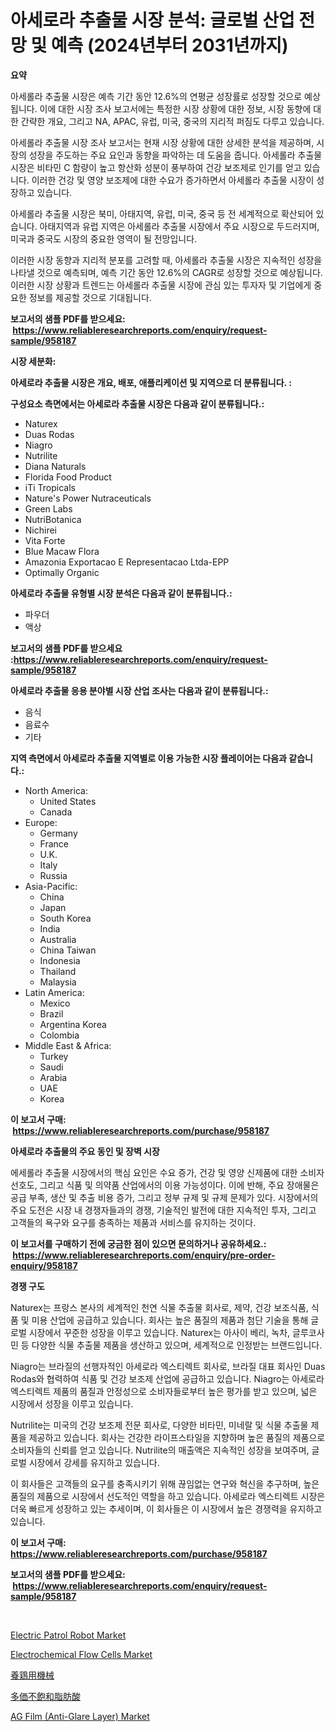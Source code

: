 <p><h1>아세로라 추출물 시장 분석: 글로벌 산업 전망 및 예측 (2024년부터 2031년까지)</h1></p><p><strong>요약</strong></p>
<p><p>아세롤라 추출물 시장은 예측 기간 동안 12.6%의 연평균 성장률로 성장할 것으로 예상됩니다. 이에 대한 시장 조사 보고서에는 특정한 시장 상황에 대한 정보, 시장 동향에 대한 간략한 개요, 그리고 NA, APAC, 유럽, 미국, 중국의 지리적 퍼짐도 다루고 있습니다.</p><p>아세롤라 추출물 시장 조사 보고서는 현재 시장 상황에 대한 상세한 분석을 제공하며, 시장의 성장을 주도하는 주요 요인과 동향을 파악하는 데 도움을 줍니다. 아세롤라 추출물 시장은 비타민 C 함량이 높고 항산화 성분이 풍부하여 건강 보조제로 인기를 얻고 있습니다. 이러한 건강 및 영양 보조제에 대한 수요가 증가하면서 아세롤라 추출물 시장이 성장하고 있습니다.</p><p>아세롤라 추출물 시장은 북미, 아태지역, 유럽, 미국, 중국 등 전 세계적으로 확산되어 있습니다. 아태지역과 유럽 지역은 아세롤라 추출물 시장에서 주요 시장으로 두드러지며, 미국과 중국도 시장의 중요한 영역이 될 전망입니다.</p><p>이러한 시장 동향과 지리적 분포를 고려할 때, 아세롤라 추출물 시장은 지속적인 성장을 나타낼 것으로 예측되며, 예측 기간 동안 12.6%의 CAGR로 성장할 것으로 예상됩니다. 이러한 시장 상황과 트렌드는 아세롤라 추출물 시장에 관심 있는 투자자 및 기업에게 중요한 정보를 제공할 것으로 기대됩니다.</p></p>
<p><strong>보고서의 샘플 PDF를 받으세요: &nbsp;<a href="https://www.reliableresearchreports.com/enquiry/request-sample/958187">https://www.reliableresearchreports.com/enquiry/request-sample/958187</a></strong></p>
<p><strong>시장 세분화:</strong></p>
<p><strong> 아세로라 추출물 시장은 개요, 배포, 애플리케이션 및 지역으로 더 분류됩니다. :</strong></p>
<p><strong>구성요소 측면에서는 아세로라 추출물 시장은 다음과 같이 분류됩니다.:</strong></p>
<p><ul><li>Naturex</li><li>Duas Rodas</li><li>Niagro</li><li>Nutrilite</li><li>Diana Naturals</li><li>Florida Food Product</li><li>iTi Tropicals</li><li>Nature's Power Nutraceuticals</li><li>Green Labs</li><li>NutriBotanica</li><li>Nichirei</li><li>Vita Forte</li><li>Blue Macaw Flora</li><li>Amazonia Exportacao E Representacao Ltda-EPP</li><li>Optimally Organic</li></ul></p>
<p><strong> 아세로라 추출물 유형별 시장 분석은 다음과 같이 분류됩니다.:</strong></p>
<p><ul><li>파우더</li><li>액상</li></ul></p>
<p><strong>보고서의 샘플 PDF를 받으세요 :<a href="https://www.reliableresearchreports.com/enquiry/request-sample/958187">https://www.reliableresearchreports.com/enquiry/request-sample/958187</a></strong></p>
<p><strong> 아세로라 추출물 응용 분야별 시장 산업 조사는 다음과 같이 분류됩니다.:</strong></p>
<p><ul><li>음식</li><li>음료수</li><li>기타</li></ul></p>
<p><strong>지역 측면에서 아세로라 추출물 지역별로 이용 가능한 시장 플레이어는 다음과 같습니다.:</strong></p>
<p><ul>
    <li>
        North America:
        <ul>
            <li>United States</li>
            <li>Canada</li>
        </ul>
    </li>
    <li>
        Europe:
        <ul>
            <li>Germany</li>
            <li>France</li>
            <li>U.K.</li>
            <li>Italy</li>
            <li>Russia</li>
        </ul>
    </li>
    <li>
        Asia-Pacific:
        <ul>
            <li>China</li>
            <li>Japan</li>
            <li>South Korea</li>
            <li>India</li>
            <li>Australia</li>
            <li>China Taiwan</li>
            <li>Indonesia</li>
            <li>Thailand</li>
            <li>Malaysia</li>
        </ul>
    </li>
    <li>
        Latin America:
        <ul>
            <li>Mexico</li>
            <li>Brazil</li>
            <li>Argentina Korea</li>
            <li>Colombia</li>
        </ul>
    </li>
    <li>
        Middle East & Africa:
        <ul>
            <li>Turkey</li>
            <li>Saudi</li>
            <li>Arabia</li>
            <li>UAE</li>
            <li>Korea</li>
        </ul>
    </li>
    </ul></p>
<p><strong>이 보고서 구매: &nbsp;<a href="https://www.reliableresearchreports.com/purchase/958187">https://www.reliableresearchreports.com/purchase/958187</a></strong></p>
<p><strong>아세로라 추출물의 주요 동인 및 장벽 시장</strong></p>
<p><p>에세롤라 추출물 시장에서의 핵심 요인은 수요 증가, 건강 및 영양 신제품에 대한 소비자 선호도, 그리고 식품 및 의약품 산업에서의 이용 가능성이다. 이에 반해, 주요 장애물은 공급 부족, 생산 및 추출 비용 증가, 그리고 정부 규제 및 규제 문제가 있다. 시장에서의 주요 도전은 시장 내 경쟁자들과의 경쟁, 기술적인 발전에 대한 지속적인 투자, 그리고 고객들의 욕구와 요구를 충족하는 제품과 서비스를 유지하는 것이다.</p></p>
<p><strong>이 보고서를 구매하기 전에 궁금한 점이 있으면 문의하거나 공유하세요.: &nbsp;<a href="https://www.reliableresearchreports.com/enquiry/pre-order-enquiry/958187">https://www.reliableresearchreports.com/enquiry/pre-order-enquiry/958187</a></strong></p>
<p><strong>경쟁 구도</strong></p>
<p><p>Naturex는 프랑스 본사의 세계적인 천연 식물 추출물 회사로, 제약, 건강 보조식품, 식품 및 미용 산업에 공급하고 있습니다. 회사는 높은 품질의 제품과 첨단 기술을 통해 글로벌 시장에서 꾸준한 성장을 이루고 있습니다. Naturex는 아사이 베리, 녹차, 글루코사민 등 다양한 식물 추출물 제품을 생산하고 있으며, 세계적으로 인정받는 브랜드입니다.</p><p>Niagro는 브라질의 선행자적인 아세로라 엑스티렉트 회사로, 브라질 대표 회사인 Duas Rodas와 협력하여 식품 및 건강 보조제 산업에 공급하고 있습니다. Niagro는 아세로라 엑스티렉트 제품의 품질과 안정성으로 소비자들로부터 높은 평가를 받고 있으며, 넓은 시장에서 성장을 이루고 있습니다.</p><p>Nutrilite는 미국의 건강 보조제 전문 회사로, 다양한 비타민, 미네랄 및 식물 추출물 제품을 제공하고 있습니다. 회사는 건강한 라이프스타일을 지향하며 높은 품질의 제품으로 소비자들의 신뢰를 얻고 있습니다. Nutrilite의 매출액은 지속적인 성장을 보여주며, 글로벌 시장에서 강세를 유지하고 있습니다.</p><p>이 회사들은 고객들의 요구를 충족시키기 위해 끊임없는 연구와 혁신을 추구하며, 높은 품질의 제품으로 시장에서 선도적인 역할을 하고 있습니다. 아세로라 엑스티렉트 시장은 더욱 빠르게 성장하고 있는 추세이며, 이 회사들은 이 시장에서 높은 경쟁력을 유지하고 있습니다.</p></p>
<p><strong>이 보고서 구매: &nbsp; <a href="https://www.reliableresearchreports.com/purchase/958187">https://www.reliableresearchreports.com/purchase/958187</a></strong></p>
<p><strong>보고서의 샘플 PDF를 받으세요: &nbsp;<a href="https://www.reliableresearchreports.com/enquiry/request-sample/958187">https://www.reliableresearchreports.com/enquiry/request-sample/958187</a></strong><strong></strong></p>
<p>&nbsp;</p>
<p><p><a href="https://github.com/CliffMedina6/Market-Research-Report-List-3/blob/main/electric-patrol-robot-market.md">Electric Patrol Robot Market</a></p><p><a href="https://issuu.com/reportprime-2/docs/electrochemical-flow-cells-market-size-2030.pptx">Electrochemical Flow Cells Market</a></p><p><a href="https://github.com/cbigkbh02719/Market-Research-Report-List-1/blob/main/8168124186660.md">養鶏用機械</a></p><p><a href="https://github.com/mreklxf44233/Market-Research-Report-List-1/blob/main/5021329186659.md">多価不飽和脂肪酸</a></p><p><a href="https://adventurous-uranium-ef9.notion.site/Global-AG-Film-Anti-Glare-Layer-Market-by-Types-Applications-and-Major-Players-with-Regional-Gr-2cd0ddc200c24c25aabe4a64148761dc">AG Film (Anti-Glare Layer) Market</a></p></p>